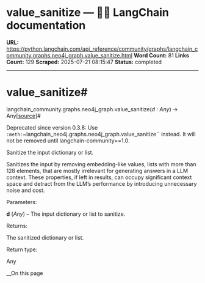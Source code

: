 # value_sanitize — 🦜🔗 LangChain  documentation

**URL:** https://python.langchain.com/api_reference/community/graphs/langchain_community.graphs.neo4j_graph.value_sanitize.html
**Word Count:** 81
**Links Count:** 129
**Scraped:** 2025-07-21 08:15:47
**Status:** completed

---

# value\_sanitize\#

langchain\_community.graphs.neo4j\_graph.value\_sanitize\(_d : Any_\) → Any[\[source\]](https://python.langchain.com/api_reference/_modules/langchain_community/graphs/neo4j_graph.html#value_sanitize)\#     

Deprecated since version 0.3.8: Use `:meth:`~langchain_neo4j.graphs.neo4j_graph.value_sanitize`` instead. It will not be removed until langchain-community==1.0.

Sanitize the input dictionary or list.

Sanitizes the input by removing embedding-like values, lists with more than 128 elements, that are mostly irrelevant for generating answers in a LLM context. These properties, if left in results, can occupy significant context space and detract from the LLM’s performance by introducing unnecessary noise and cost.

Parameters:     

**d** \(_Any_\) – The input dictionary or list to sanitize.

Returns:     

The sanitized dictionary or list.

Return type:     

Any

__On this page